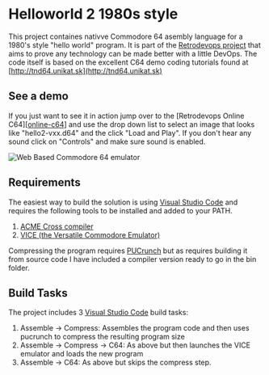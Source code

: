# Helloworld 2 1980s style

This project containes nativve Commodore 64 asembly language for a 1980's
style "hello world" program. It is part of the [Retrodevops project][retrodevops] that aims to prove any technology can be made better with a little DevOps.
The code itself is based on the excellent C64 demo coding tutorials found at [http://tnd64.unikat.sk](http://tnd64.unikat.sk)

## See a demo

If you just want to see it in action jump over to the [Retrodevops Online C64][[online-c64]] and use the drop down list to select an image that looks like "hello2-vxx.d64" and the click "Load and Play".
If you don't hear any sound click on "Controls" and make sure sound is enabled.

![Web Based Commodore 64 emulator](docs/webemulator.png "Web Based Commodore 64 emulator")

## Requirements

The easiest way to build the solution is using [Visual Studio Code][vs-code-link] and requires the following tools to be installed and added to your PATH.

1. [ACME Cross compiler][acme-link]
1. [VICE (the Versatile Commodore Emulator)][vice-link]

Compressing the program requires [PUCrunch](https://github.com/mist64/pucrunc) but as requires building it from source code I have included a compiler version ready to go in the bin folder.

## Build Tasks

The project includes 3 [Visual Studio Code][vs-code-link] build tasks:

1. Assemble -> Compress: Assembles the program code and then uses pucrunch to compress the resulting program size
1. Assemble -> Compress -> C64: As above but then launches the VICE emulator and loads the new program
1. Assemble -> C64: As above but skips the compress step.

[online-c64]: https://www.retrodevops.com/c64.html
[retrodevops]: https://www.retrodevops.com
[vs-code-link]: https://code.visualstudio.com
[acme-link]: https://sourceforge.net/projects/acme-crossass
[vice-link]: http://vice-emu.sourceforge.net/

